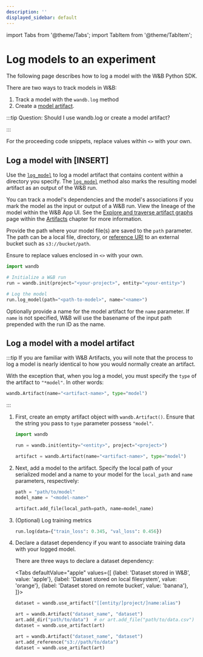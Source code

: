 ```yaml
---
description: ''
displayed_sidebar: default
---
```

import Tabs from '@theme/Tabs';
import TabItem from '@theme/TabItem';

# Log models to an experiment

The following page describes how to log a model with the W&B Python SDK. 


There are two ways to track models in W&B:
1. Track a model with the `wandb.log` method
2. Create a [model artifact](./model-management-concepts.md#model-artifact).

:::tip
Question: Should I use wandb.log or create a model artifact?

:::


For the proceeding code snippets, replace values within `<>` with your own.


## Log a model with [INSERT]

Use the [`log_model`](../../../ref/python/run.md#log_model) to log a model artifact that contains content within a directory you specify. The [`log_model`](../../../ref/python/run.md#log_model) method also marks the resulting model artifact as an output of the W&B run. 

You can track a model's dependencies and the model's associations if you mark the model as the input or output of a W&B run. View the lineage of the model within the W&B App UI. See the [Explore and traverse artifact graphs](../../artifacts/explore-and-traverse-an-artifact-graph.md) page within the [Artifacts](../../artifacts/intro.md) chapter for more information.

Provide the path where your model file(s) are saved to the `path` parameter. The path can be a local file, directory, or [reference URI](../../artifacts/track-external-files.md#amazon-s3--gcs--azure-blob-storage-references) to an external bucket such as `s3://bucket/path`. 

Ensure to replace values enclosed in `<>` with your own.

```python
import wandb

# Initialize a W&B run
run = wandb.init(project="<your-project>", entity="<your-entity>")

# Log the model
run.log_model(path="<path-to-model>", name="<name>")
```

Optionally provide a name for the model artifact for the `name` parameter. If `name` is not specified, W&B will use the basename of the input path prepended with the run ID as the name. 






## Log a model with a model artifact

:::tip
If you are familiar with W&B Artifacts, you will note that the process to log a model is nearly identical to how you would normally create an artifact. 

With the exception that, when you log a model, you must specify the `type` of the artifact to `"*model"`. In other words:

```python
wandb.Artifact(name="<artifact-name>", type="model")
```
:::  



1. First, create an empty artifact object with `wandb.Artifact()`. Ensure that the string you pass to `type` parameter possess `"model"`.

    ```python 
    import wandb

    run = wandb.init(entity="<entity>", project="<project>")

    artifact = wandb.Artifact(name="<artifact-name>", type="model")
    ```

<!-- :::tip
Thinking of artifacts as a directory, you can think of the name you provide when you create an artifact object as the name of root directory.
::: -->


2. Next, add a model to the artifact. Specify the local path of your serialized model and a name to your model for the `local_path` and `name` parameters, respectively: 

    ```python 
    path = "path/to/model"
    model_name = "<model-name>" 

    artifact.add_file(local_path=path, name=model_name)
    ```
3. (Optional) Log training metrics 

    ```python
    run.log(data={"train_loss": 0.345, "val_loss": 0.456})
    ```
4.  Declare a dataset dependency if you want to associate training data with your logged model.

    There are three ways to declare a dataset dependency:

    <Tabs
    defaultValue="apple"
    values={[
        {label: 'Dataset stored in W&B', value: 'apple'},
        {label: 'Dataset stored on local filesystem', value: 'orange'},
        {label: 'Dataset stored on remote bucket', value: 'banana'},
    ]}>
    <TabItem value="apple">

    ```python
    dataset = wandb.use_artifact("[[entity/]project/]name:alias")
    ```

    </TabItem>
    <TabItem value="orange">

    ```python
    art = wandb.Artifact("dataset_name", "dataset")
    art.add_dir("path/to/data")  # or art.add_file("path/to/data.csv")
    dataset = wandb.use_artifact(art)
    ```

    </TabItem>
    <TabItem value="banana">

    ```python
    art = wandb.Artifact("dataset_name", "dataset")
    art.add_reference("s3://path/to/data")
    dataset = wandb.use_artifact(art)
    ```

    </TabItem>
    </Tabs>







